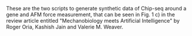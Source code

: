 These are the two scripts to generate synthetic data of Chip-seq around a gene and AFM force measurement, that can be seen in Fig. 1 c) in the review article entitled "Mechanobiology meets Artificial Intelligence" by Roger Oria, Kashish Jain and Valerie M. Weaver.

